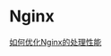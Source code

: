 # Nginx

[如何优化Nginx的处理性能](https://mp.weixin.qq.com/s?__biz=MzI5MzYzMDAwNw==&mid=2247489824&idx=2&sn=b3aea29ad961b2ff6999bd80551499d0&chksm=ec6e6078db19e96e38685a37dea5a692e2718b078e88370dcb052a6c3ffec2281bd8c01ba30f&mpshare=1&scene=23&srcid=073083xYZbsJzGVVuu6PpxXq&sharer_sharetime=1596110789923&sharer_shareid=5e9a66a8e88b75ba906c413be7d38579%23rd)


